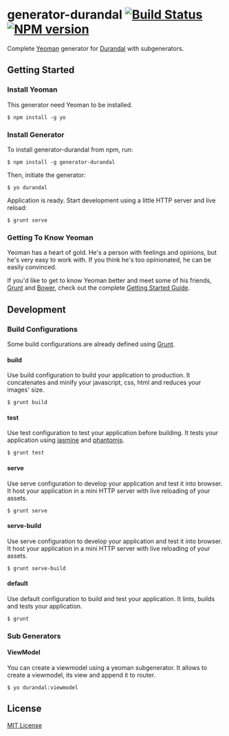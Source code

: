 # generator-durandal [![Build Status](https://secure.travis-ci.org/spatools/generator-durandal.png?branch=master)](https://travis-ci.org/spatools/generator-durandal) [![NPM version](https://badge.fury.io/js/generator-durandal.png)](http://badge.fury.io/js/generator-durandal)

Complete [Yeoman](http://yeoman.io) generator for [Durandal](http://durandaljs.com/) with subgenerators.

## Getting Started

### Install Yeoman

This generator need Yeoman to be installed.

```
$ npm install -g yo
```

### Install Generator

To install generator-durandal from npm, run:

```
$ npm install -g generator-durandal
```

Then, initiate the generator:

```
$ yo durandal
```

Application is ready. Start development using a little HTTP server and live reload:

```
$ grunt serve
```

### Getting To Know Yeoman

Yeoman has a heart of gold. He's a person with feelings and opinions, but he's very easy to work with. If you think he's too opinionated, he can be easily convinced.

If you'd like to get to know Yeoman better and meet some of his friends, [Grunt](http://gruntjs.com) and [Bower](http://bower.io), check out the complete [Getting Started Guide](https://github.com/yeoman/yeoman/wiki/Getting-Started).


## Development

### Build Configurations

Some build configurations are already defined using [Grunt](http://gruntjs.com).

#### build

Use build configuration to build your application to production.
It concatenates and minify your javascript, css, html and reduces your images' size.

```
$ grunt build
```

#### test

Use test configuration to test your application before building.
It tests your application using [jasmine](https://jasmine.github.io/) and [phantomjs](http://phantomjs.org/).

```
$ grunt test
```

#### serve

Use serve configuration to develop your application and test it into browser.
It host your application in a mini HTTP server with live reloading of your assets.

```
$ grunt serve
```

#### serve-build

Use serve configuration to develop your application and test it into browser.
It host your application in a mini HTTP server with live reloading of your assets.

```
$ grunt serve-build
```

#### default

Use default configuration to build and test your application.
It lints, builds and tests your application.

```
$ grunt
```

### Sub Generators

#### ViewModel

You can create a viewmodel using a yeoman subgenerator.
It allows to create a viewmodel, its view and append it to router.

```
$ yo durandal:viewmodel
```

## License

[MIT License](http://en.wikipedia.org/wiki/MIT_License)
